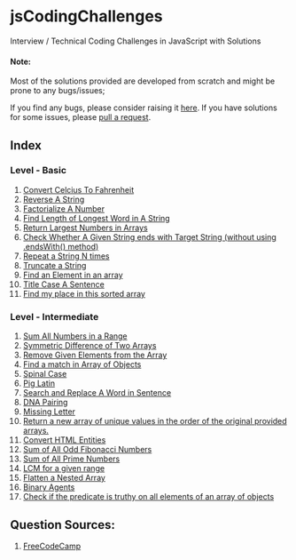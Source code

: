# jsCodingChallenges
Interview / Technical Coding Challenges in JavaScript with Solutions

#### Note: 
Most of the solutions provided are developed from scratch and might be prone to any bugs/issues;

If you find any bugs, please consider raising it [here](https://github.com/limatgans/jsCodingChallenges/issues).
If you have solutions for some issues, please [pull a request](https://github.com/limatgans/jsCodingChallenges/pulls).

## Index
### Level - Basic

1. [Convert Celcius To Fahrenheit](/Basic/01_convertToFahrenheit.js)
2. [Reverse A String](/Basic/02_reverseAString.js)
3. [Factorialize A Number](/Basic/03_factorializeANumber.js)
4. [Find Length of Longest Word in A String](/Basic/04_findLongestWordLength.js)
5. [Return Largest Numbers in Arrays](/Basic/05_largestNumbersInArrays.js)
6. [Check Whether A Given String ends with Target String (without using .endsWith() method)](/Basic/06_endsWith.js)
7. [Repeat a String N times](/Basic/07_repeatStringNumTimes.js)
8. [Truncate a String](/Basic/08_truncateString.js)
9. [Find an Element in an array](/Basic/09_findElementInArray.js)
10. [Title Case A Sentence](/Basic/10_titleCaseASentence.js)
11. [Find my place in this sorted array](/Basic/11_getIndexToIns.js)

### Level - Intermediate

1. [Sum All Numbers in a Range](/Intermediate/01_sumOfNumbersInRange.js)
2. [Symmetric Difference of Two Arrays](/Intermediate/02_diffInArray.js)
3. [Remove Given Elements from the Array](/Intermediate/03_removeElementsFromArr.js)
4. [Find a match in Array of Objects](/Intermediate/04_findAMatchInArrOfObj.js)
5. [Spinal Case](/Intermediate/05_spinalCase.js)
6. [Pig Latin](/Intermediate/06_pigLatin.js)
7. [Search and Replace A Word in Sentence](/Intermediate/07_searchAndReplaceAWord.js)
8. [DNA Pairing](/Intermediate/08_dnaPairing.js)
9. [Missing Letter](/Intermediate/09_missingLetter.js)
10. [Return a new array of unique values in the order of the original provided arrays.](/Intermediate/10_sortedUnion.js)
11. [Convert HTML Entities](/Intermediate/11_convertHTMLEntities.js)
12. [Sum of All Odd Fibonacci Numbers](/Intermediate/12_sumOfAllOddFibbo.js)
13. [Sum of All Prime Numbers](/Intermediate/13_sumOfAllPrimes.js)
14. [LCM for a given range](/Intermediate/14_lcmOfRange.js)
15. [Flatten a Nested Array](/Intermediate/15_flattenNestedArray.js)
16. [Binary Agents](/Intermediate/16_binaryAgents.js)
16. [Check if the predicate is truthy on all elements of an array of objects](/Intermediate/17_isPropTrueEverywhere.js)

## Question Sources:
1. [FreeCodeCamp](https://www.freecodecamp.org/)
